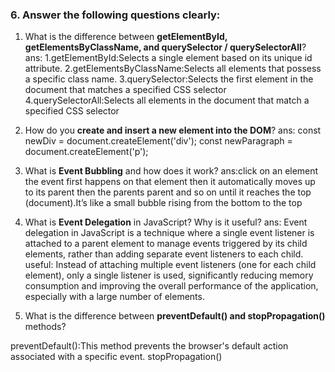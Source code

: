 











### 6. Answer the following questions clearly:

1. What is the difference between **getElementById, getElementsByClassName, and querySelector / querySelectorAll**?
ans: 1.getElementById:Selects a single element based on its unique id attribute.
     2.getElementsByClassName:Selects all elements that possess a specific class name.
     3.querySelector:Selects the first element in the document that matches a specified CSS selector
     4.querySelectorAll:Selects all elements in the document that match a specified CSS selector

2. How do you **create and insert a new element into the DOM**?
ans: const newDiv = document.createElement('div'); 
     const newParagraph = document.createElement('p');

3. What is **Event Bubbling** and how does it work?
ans:click on an element  the event first happens on that element then it automatically moves up to its parent then the parents parent and so on until it reaches the top (document).It’s like a small bubble rising from the bottom to the top

4. What is **Event Delegation** in JavaScript? Why is it useful?
ans: Event delegation in JavaScript is a technique where a single event listener is attached to a parent element to manage events triggered by its child elements, rather than adding separate event listeners to each child.
useful: Instead of attaching multiple event listeners (one for each child element), only a single listener is used, significantly reducing memory consumption and improving the overall performance of the application, especially with a large number of elements.

5. What is the difference between **preventDefault() and stopPropagation()** methods?

preventDefault():This method prevents the browser's default action associated with a specific event.
stopPropagation()


